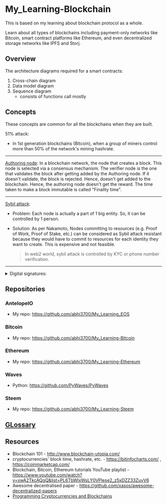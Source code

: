 # My_Learning-Blockchain

This is based on my learning about blockchain protocol as a whole.

Learn about all types of blockchains including payment-only networks like Bitcoin, smart contract platforms like Ethereum, and even decentralized storage networks like IPFS and Storj.

## Overview

The architecture diagrams required for a smart contracts:

1. Cross-chain diagram
2. Data model diagram
3. Sequence diagram
   - consists of functions call mostly

## Concepts

These concepts are common for all the blockchains when they are built.

51% attack:

- In 1st generation blockchains (Bitcoin), when a group of miners control more than 50% of the network's mining hashrate.

---

<u>Authoring node</u>: In a blockchain network, the node that creates a block. This node is selected via a consensus mechanism. The verifier node is the one that validates the block after getting added by the Authoring node. If it doesn't validate, the block is rejected. Hence, doesn't get added to the blockchain. Hence, the authoring node doesn't get the reward. The time taken to make a block immutable is called "Finality time".

---

<u>Sybil attack</u>:

- Problem: Each node is actually a part of 1 big entity. So, it can be controlled by 1 person.
- Solution: As per Nakamoto, Nodes committing to resources (e.g. Proof of Work, Proof of Stake, etc.) can be considered as Sybil attack resistant because they would have to commit to resources for each identity they want to create. This is expensive and not feasible.

  > In web2 world, sybil attack is controlled by KYC or phone number verification.

---

<details>
<summary>Digital signatures:</summary>

![](img/digital-signature.png)

</details>

## Repositories

### AntelopeIO

- My repo: https://github.com/abhi3700/My_Learning_EOS

### Bitcoin

- My repo: https://github.com/abhi3700/My_Learning-Bitcoin

### Ethereum

- My repo: https://github.com/abhi3700/My_Learning-Ethereum

### Waves

- Python: https://github.com/PyWaves/PyWaves

### Steem

- My repo: https://github.com/abhi3700/My_Learning-Steem

## [GLossary](https://www.gemini.com/cryptopedia/glossary)

## Resources

- Blockchain 101 - http://www.blockchain-utopia.com/
- cryptocurrencies' block time, hashrate, etc. - https://bitinfocharts.com/ , https://coinmarketcap.com/
- Blockchain, Bitcoin, Ethereum tutorials YouTube playlist - https://www.youtube.com/watch?v=xwA2TkcAQgQ&list=PL6TbWIxWsLY0VPlese2_z5xDZZ33ZuvV6
- Awesome decentralised paper - https://github.com/xasos/awesome-decentralized-papers
- [Programming Cryptocurrencies and Blockchains](https://github.com/yukimotopress/blockchains)
